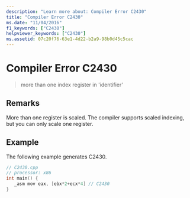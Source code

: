 ```yaml
---
description: "Learn more about: Compiler Error C2430"
title: "Compiler Error C2430"
ms.date: "11/04/2016"
f1_keywords: ["C2430"]
helpviewer_keywords: ["C2430"]
ms.assetid: 07c20f76-63e1-4d22-b2a9-98b0d45c5cac
---
```

# Compiler Error C2430

> more than one index register in 'identifier'

## Remarks

More than one register is scaled. The compiler supports scaled indexing, but you can only scale one register.

## Example

The following example generates C2430.

```cpp
// C2430.cpp
// processor: x86
int main() {
   _asm mov eax, [ebx*2+ecx*4] // C2430
}
```

